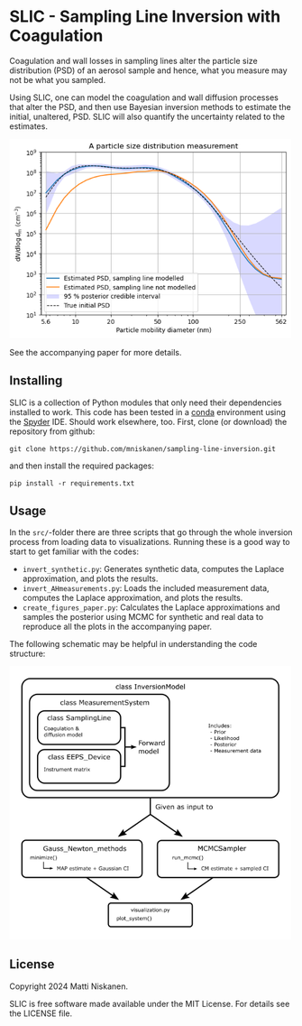 # SLIC - Sampling Line Inversion with Coagulation
Coagulation and wall losses in sampling lines alter the particle size distribution (PSD) of an aerosol sample and hence, what you measure may not be what you sampled.

Using SLIC, one can model the coagulation and wall diffusion processes that alter the PSD, and then use Bayesian inversion methods to estimate the initial, unaltered, PSD. SLIC will also quantify the uncertainty related to the estimates.

<img src="results/example_PSD.png" width="500">

See the accompanying paper for more details.

Installing
---
SLIC is a collection of Python modules that only need their dependencies installed to work. This code has been tested in a [conda](https://docs.anaconda.com/miniconda/) environment using the [Spyder](https://www.spyder-ide.org/) IDE. Should work elsewhere, too. First, clone (or download) the repository from github:
```
git clone https://github.com/mniskanen/sampling-line-inversion.git
```
 and then install the required packages:
```
pip install -r requirements.txt
```
Usage
---
In the ``src/``-folder there are three scripts that go through the whole inversion process from loading data to visualizations. Running these is a good way to start to get familiar with the codes:
- ``invert_synthetic.py``: Generates synthetic data, computes the Laplace approximation, and plots the results.
- ``invert_AHmeasurements.py``: Loads the included measurement data, computes the Laplace approximation, and plots the results.
- ``create_figures_paper.py``: Calculates the Laplace approximations and samples the posterior using MCMC for synthetic and real data to reproduce all the plots in the accompanying paper.

The following schematic may be helpful in understanding the code structure:

<img src="src/code_layout.png" width="500">

License
---

Copyright 2024 Matti Niskanen.

SLIC is free software made available under the MIT License. For details see the LICENSE file.
